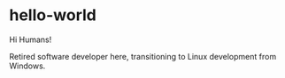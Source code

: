 # hello-world
Hi Humans!

Retired software developer here, transitioning to Linux development from Windows.
